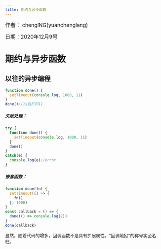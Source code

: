 ```yaml
---
title: 期约与异步函数
---
```

<big>作者： chenglNG(yuanchenglang)</big>

<big>日期：2020年12月9号</big>

# 期约与异步函数

## 以往的异步编程
```js
function done() {
  setTimeout(console.log, 1000, 11)
}
done()//1s后打印11
```

##### 失败处理：
```js
try {
  function done() {
    setTimeout(console.log, 1000, 11)
  } 
  done()
} 
catch(e) {
  console.log(e)//error
}
```
##### 嵌套函数：
```js
function done(fn) {
  setTimeout(() => {
    fn()
  }, 1000)
} 
const callback = () => {
  done(() => console.log(2))
}
done(callback)
```
显然，随着代码的增多，回调函数不是具有扩展属性。"回调地狱"的称号实至名归。

